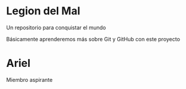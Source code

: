 # Legion del Mal
Un repositorio para conquistar el mundo

Básicamente aprenderemos más sobre Git y GitHub con este proyecto
# Ariel
Miembro aspirante